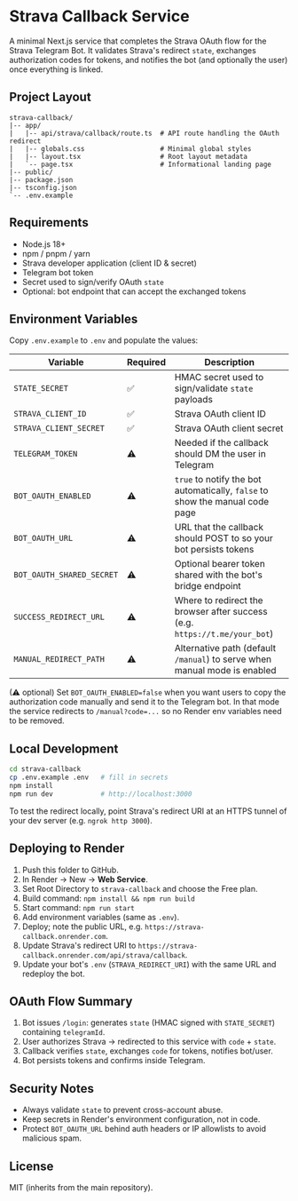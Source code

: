 # Strava Callback Service

A minimal Next.js service that completes the Strava OAuth flow for the Strava Telegram Bot. It validates
Strava's redirect `state`, exchanges authorization codes for tokens, and notifies the bot (and optionally
the user) once everything is linked.

## Project Layout

```
strava-callback/
|-- app/
|   |-- api/strava/callback/route.ts  # API route handling the OAuth redirect
|   |-- globals.css                   # Minimal global styles
|   |-- layout.tsx                    # Root layout metadata
|   `-- page.tsx                      # Informational landing page
|-- public/
|-- package.json
|-- tsconfig.json
`-- .env.example
```

## Requirements

- Node.js 18+
- npm / pnpm / yarn
- Strava developer application (client ID & secret)
- Telegram bot token
- Secret used to sign/verify OAuth `state`
- Optional: bot endpoint that can accept the exchanged tokens

## Environment Variables

Copy `.env.example` to `.env` and populate the values:

| Variable | Required | Description |
|----------|----------|-------------|
| `STATE_SECRET` | ✅ | HMAC secret used to sign/validate `state` payloads |
| `STRAVA_CLIENT_ID` | ✅ | Strava OAuth client ID |
| `STRAVA_CLIENT_SECRET` | ✅ | Strava OAuth client secret |
| `TELEGRAM_TOKEN` | ⚠ | Needed if the callback should DM the user in Telegram |
| `BOT_OAUTH_ENABLED` | ⚠ | `true` to notify the bot automatically, `false` to show the manual code page |
| `BOT_OAUTH_URL` | ⚠ | URL that the callback should POST to so your bot persists tokens |
| `BOT_OAUTH_SHARED_SECRET` | ⚠ | Optional bearer token shared with the bot's bridge endpoint |
| `SUCCESS_REDIRECT_URL` | ⚠ | Where to redirect the browser after success (e.g. `https://t.me/your_bot`) |
| `MANUAL_REDIRECT_PATH` | ⚠ | Alternative path (default `/manual`) to serve when manual mode is enabled |

(⚠ optional) Set `BOT_OAUTH_ENABLED=false` when you want users to copy the authorization code manually and
send it to the Telegram bot. In that mode the service redirects to `/manual?code=...` so no Render env
variables need to be removed.

## Local Development

```bash
cd strava-callback
cp .env.example .env   # fill in secrets
npm install
npm run dev            # http://localhost:3000
```

To test the redirect locally, point Strava's redirect URI at an HTTPS tunnel of your dev server (e.g. `ngrok http 3000`).

## Deploying to Render

1. Push this folder to GitHub.
2. In Render → New → **Web Service**.
3. Set Root Directory to `strava-callback` and choose the Free plan.
4. Build command: `npm install && npm run build`
5. Start command: `npm run start`
6. Add environment variables (same as `.env`).
7. Deploy; note the public URL, e.g. `https://strava-callback.onrender.com`.
8. Update Strava's redirect URI to `https://strava-callback.onrender.com/api/strava/callback`.
9. Update your bot's `.env` (`STRAVA_REDIRECT_URI`) with the same URL and redeploy the bot.

## OAuth Flow Summary

1. Bot issues `/login`: generates `state` (HMAC signed with `STATE_SECRET`) containing `telegramId`.
2. User authorizes Strava → redirected to this service with `code` + `state`.
3. Callback verifies `state`, exchanges `code` for tokens, notifies bot/user.
4. Bot persists tokens and confirms inside Telegram.

## Security Notes

- Always validate `state` to prevent cross-account abuse.
- Keep secrets in Render's environment configuration, not in code.
- Protect `BOT_OAUTH_URL` behind auth headers or IP allowlists to avoid malicious spam.

## License

MIT (inherits from the main repository).
